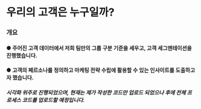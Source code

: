 # 우리의 고객은 누구일까?
### 개요
#### ● 주어진 고객 데이터에서 저희 팀만의 그룹 구분 기준을 세우고, 고객 세그멘테이션을 진행했습니다.
#### ● 고객의 페르소나를 정의하고 마케팅 전략 수립에 활용할 수 있는 인사이트를 도출하고자 했습니다.

##### 시각화 위주로 진행되었으며, 현재는 제가 작성한 코드만 업로드 되었으나 후에 전체 프로세스 코드를 업로드할 예정입니다.

